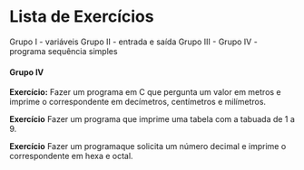# Lista de Exercícios

Grupo I - variáveis
Grupo II - entrada e saída
Grupo III - 
Grupo IV - programa sequência simples

#### Grupo IV

**Exercício:**
Fazer um programa em C que pergunta um valor em metros e imprime o correspondente em decímetros, centímetros e milímetros.

**Exercício**
Fazer um programa que imprime uma tabela com a tabuada de 1 a 9.

**Exercício**
Fazer um programaque solicita um número decimal e imprime o correspondente em hexa e octal.
